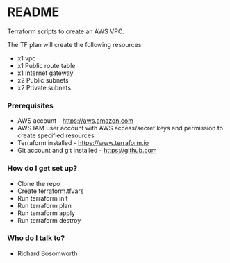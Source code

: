 # README #

Terraform scripts to create an AWS VPC.

The TF plan will create the following resources:

* x1 vpc
* x1 Public route table
* x1 Internet gateway
* x2 Public subnets
* x2 Private subnets

### Prerequisites ###

* AWS account - https://aws.amazon.com
* AWS IAM user account with AWS access/secret keys and permission to create specified resources
* Terraform installed - https://www.terraform.io
* Git account and git installed - https://github.com

### How do I get set up? ###

* Clone the repo
* Create terraform.tfvars
* Run terraform init
* Run terraform plan
* Run terraform apply
* Run terraform destroy

### Who do I talk to? ###

* Richard Bosomworth
